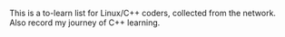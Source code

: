This is a to-learn list for Linux/C++ coders, collected from the network.  
Also record my journey of C++ learning.
